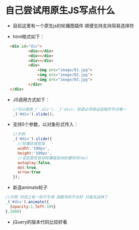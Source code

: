# 自己尝试用原生JS写点什么
- 目前这里有一个原生js的轮播图插件 顺便支持支持简易选择符

- html格式如下：

```html
  <div id="div">
          <div></div>
          <div></div>
          <div></div>
          <div>
              <img src="image/01.jpg">
              <img src="image/02.jpg">
              <img src="image/03.jpg">
          </div>
  </div>
```



- JS调用方式如下：

  ```javascript
  //可以使用_('.div')、_('div)，但是必须保证选取的节点唯一
  _('#div').slide();
  ```




- 支持5个参数，以对象形式传入：
  ​
  ```javascript
  //示例
  _('#div').slide({
    //轮播区域宽高
    widht:'500px',	
    height:'500px',
    //设定是否自动轮播或自动轮播时间(ms)
    autoplay:false,
    dot:true,
    arrow:true
  });
  ```



-   新造animate轮子

```javascript
//示例 时间上有一些不平滑 函数写的不太好 只能先这样了
_('#div').animate({
  {opacity:1,left:10%}
},1000)
```




- jQuery的版本代码比较好看